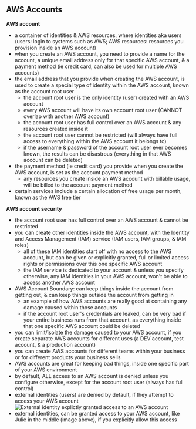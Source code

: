 ## AWS Accounts

**AWS account**
* a container of identities & AWS resources, where identities aka users (users: login to systems such as AWS; AWS resources: resources you provision inside an AWS account)
* when you create an AWS account, you need to provide a name for the account, a unique email address only for that specific AWS account, & a payment method (ie credit card, can also be used for multiple AWS accounts)
* the email address that you provide when creating the AWS account, is used to create a special type of identity within the AWS account, known as the account root user
  * the account root user is the only identity (user) created with an AWS account 
  * every AWS account will have its own account root user (CANNOT overlap with another AWS account)
  * the account root user has full control over an AWS account & any resources created inside it
  * the account root user cannot be restricted (will always have full access to everything within the AWS account it belongs to)
  * if the username & password of the account root user ever becomes known, the results can be disastrous (everything in that AWS account can be deleted)
* the payment method (ie credit card) you provide when you create the AWS account, is set as the account payment method
  * any resources you create inside an AWS account with billable usage, will be billed to the account payment method
* certain services include a certain allocation of free usage per month, known as the AWS free tier
 
**AWS account security**
* the account root user has full control over an AWS account & cannot be restricted
* you can create other identities inside the AWS account, with the Identity and Access Management (IAM) service (IAM users, IAM groups, & IAM roles)
  * all of these IAM identities start off with no access to the AWS account, but can be given or explicitly granted, full or limited access rights or permissions over this one specific AWS account
  * the IAM service is dedicated to your account & unless you specify otherwise, any IAM identities in your AWS account, won't be able to access another AWS account
* AWS Account Boundary: can keep things inside the account from getting out, & can keep things outside the account from getting in
  * an example of how AWS accounts are really good at containing any damage caused within those accounts  
  * if the account root user's credentials are leaked, can be very bad if your entire business runs from that account, as everything inside that one specific AWS account could be deleted
* you can limit/isolate the damage caused to your AWS account, if you create separate AWS accounts for different uses (a DEV account, test account, & a production account)
* you can create AWS accounts for different teams within your business or for different products your business sells
* AWS accounts are great for keeping bad things, inside one specific part of your AWS environment
* by default, ALL access to an AWS account is denied unless you configure otherwise, except for the account root user (always has full control)
* external identities (users) are denied by default, if they attempt to access your AWS account
![External identity explictly granted access to an AWS account](https://i.postimg.cc/PxTqNt2m/image6.png)
* external identities, can be granted access to your AWS account, like Julie in the middle (image above), if you explicitly allow this access
